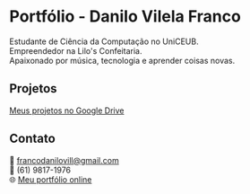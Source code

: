 # Portfólio - Danilo Vilela Franco

Estudante de Ciência da Computação no UniCEUB.  
Empreendedor na Lilo's Confeitaria.  
Apaixonado por música, tecnologia e aprender coisas novas.

## Projetos

[Meus projetos no Google Drive](https://drive.google.com/drive/folders/102FR6fgW4IEq8LNZ9elQvov2Z3Ffv6PB?usp=drive_link)

## Contato

📧 francodanilovill@gmail.com  
📱 (61) 9817-1976  
🌐 [Meu portfólio online](https://sites.google.com/view/portifoliodanilovilela/in%C3%ADcio)
